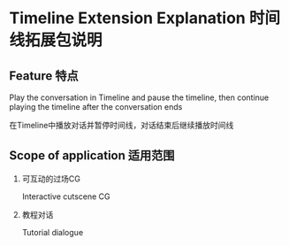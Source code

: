 # Timeline Extension Explanation 时间线拓展包说明

## Feature 特点
Play the conversation in Timeline and pause the timeline, then continue playing the timeline after the conversation ends

在Timeline中播放对话并暂停时间线，对话结束后继续播放时间线

## Scope of application 适用范围
1. 可互动的过场CG

   Interactive cutscene CG
2. 教程对话

   Tutorial dialogue